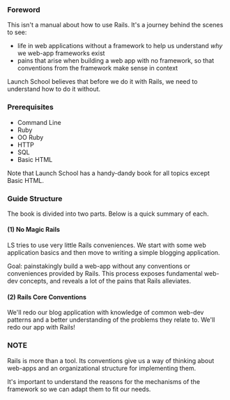 ### Foreword

This isn't a manual about how to use Rails. It's a journey behind the scenes to see:
- life in web applications without a framework to help us understand *why* we web-app frameworks exist
- pains that arise when building a web app with no framework, so that conventions from the framework make sense in context

Launch School believes that before we do it with Rails, we need to understand how to do it without.

### Prerequisites

- Command Line
- Ruby
- OO Ruby
- HTTP
- SQL
- Basic HTML

Note that Launch School has a handy-dandy book for all topics except Basic HTML.

### Guide Structure

The book is divided into two parts. Below is a quick summary of each.

#### (1) No Magic Rails

LS tries to use very little Rails conveniences. We start with some web application basics and then move to writing a simple blogging application.

Goal: painstakingly build a web-app without any conventions or conveniences provided by Rails. This process exposes fundamental web-dev concepts, and reveals a lot of the pains that Rails alleviates.

#### (2) Rails Core Conventions

We'll redo our blog application with knowledge of common web-dev patterns and a better understanding of the problems they relate to. We'll redo our app with Rails!


### NOTE

Rails is more than a tool. Its conventions give us a way of thinking about web-apps and an organizational structure for implementing them.

It's important to understand the reasons for the mechanisms of the framework so we can adapt them to fit our needs.
